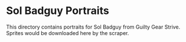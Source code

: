 # Sol Badguy Portraits

This directory contains portraits for Sol Badguy from Guilty Gear Strive.
Sprites would be downloaded here by the scraper.
